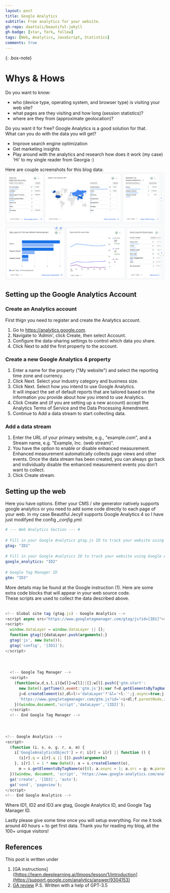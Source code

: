 ```yaml
---
layout: post
title: Google Analytics
subtitle: Free analytics for your website.
gh-repo: daattali/beautiful-jekyll
gh-badge: [star, fork, follow]
tags: [Web, Analytics, JavaScript, Statistics]
comments: true
---
```


{: .box-note}

# Whys & Hows
Do you want to know:  
- who (device type, operating system, and browser type) is visiting your web site?  
- what pages are they visiting and how long (session statistics)?  
- where are they from (approximate geolocation)?  
  
Do you want it for free? Google Analytics is a good solution for that.  
What can you do with the data you will get?  
- Improve search engine optimization  
- Get marketing insights
- Play around with the analytics and research how does it work (my case)  
'Hi' to my single reader from Georgia :)

Here are couple screenshots for this blog data:  
![GA4 screen #1](/assets/img/GA_screenshot1.png)  
![GA4 screen #2](/assets/img/GA_screenshot2.png)  

## Setting up the Google Analytics Account  

### Create an Analytics account  
First thign you need to register and create the Analytics account.  
1. Go to https://analytics.google.com.  
2. Navigate to 'Admin', click Create, then select Account.
3. Configure the data-sharing settings to control which data you share.
4. Click Next to add the first property to the account.  

### Create a new Google Analytics 4 property  
1. Enter a name for the property ("My website") and select the reporting time zone and currency.  
2. Click Next. Select your industry category and business size.  
3. Click Next. Select how you intend to use Google Analytics.  
It will impact the set of default reports that are tailored based on the information you provide about how you intend to use Analytics.
4. Click Create and (if you are setting up a new account) accept the Analytics Terms of Service and the Data Processing Amendment.  
5. Continue to Add a data stream to start collecting data.  

### Add a data stream
1. Enter the URL of your primary website, e.g., "example.com", and a Stream name, e.g. "Example, Inc. (web stream)".  
2. You have the option to enable or disable enhanced measurement. Enhanced measurement automatically collects page views and other events. Once the data stream has been created, you can always go back and individually disable the enhanced measurement events you don’t want to collect.  
3. Click Create stream.  
   
## Setting up the web  
Here you have options. Either your CMS / site generator natively supports google analytics or you need to add some code directly to each page of your web.
In my case Beautiful Jecyll supports Google Analytics 4 so I have just modifyed the config *_config.yml*:  
```yml
# --- Web Analytics Section --- #

# Fill in your Google Analytics gtag.js ID to track your website using gtag
gtag: "ID1"

# Fill in your Google Analytics ID to track your website using Google Analytics
google_analytics: "ID2"

# Google Tag Manager ID
gtm: "ID3"
```
More details may be found at the Google instruction (1).
Here are some extra code blocks that will appear in your web source code.  
These scripts are used to collect the data described above.
```javascript

<!-- Global site tag (gtag.js) - Google Analytics -->
<script async src="https://www.googletagmanager.com/gtag/js?id=[ID1]"></script>
<script>
  window.dataLayer = window.dataLayer || [];
  function gtag(){dataLayer.push(arguments);}
  gtag('js', new Date());
  gtag('config', '[ID1]');
</script>


  
  <!-- Google Tag Manager -->
  <script>
    (function(w,d,s,l,i){w[l]=w[l]||[];w[l].push({'gtm.start':
      new Date().getTime(),event:'gtm.js'});var f=d.getElementsByTagName(s)[0],
      j=d.createElement(s),dl=l!='dataLayer'?'&l='+l:'';j.async=true;j.src=
      'https://www.googletagmanager.com/gtm.js?id='+i+dl;f.parentNode.insertBefore(j,f);
    })(window,document,'script','dataLayer','[ID2]');
  </script>
  <!-- End Google Tag Manager -->


  
<!-- Google Analytics -->
<script>
  (function (i, s, o, g, r, a, m) {
    i['GoogleAnalyticsObject'] = r; i[r] = i[r] || function () {
      (i[r].q = i[r].q || []).push(arguments)
    }, i[r].l = 1 * new Date(); a = s.createElement(o),
      m = s.getElementsByTagName(o)[0]; a.async = 1; a.src = g; m.parentNode.insertBefore(a, m)
  })(window, document, 'script', 'https://www.google-analytics.com/analytics.js', 'ga');
  ga('create', '[ID3]', 'auto');
  ga('send', 'pageview');
</script>
<!-- End Google Analytics -->
```
Where ID1, ID2 and ID3 are gtag, Google Analytics ID, and Google Tag Manager ID.  

Lastly please give some time once you will setup everything. For me it took around 40 hours + to get first data.
Thank you for reading my blog, all the 100+ unique visitors!  


## References
This post is written under
1. [GA instructions]([https://learn.deeplearning.ai/llmops/lesson/1/introduction](https://support.google.com/analytics/answer/9304153)
2. [GA review](https://developers.google.com/analytics/learn/beginners#:~:text=Google%20Analytics%20collects%20data%20from,for%20your%20specific%20use%20cases.)
P.S. Written with a help of GPT-3.5
